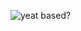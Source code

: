 ![yeat based?](https://github.com/StillCountin/deathstones/blob/59567347e30b63dab6048836dc8d02dc08962947/yeat.gif)
